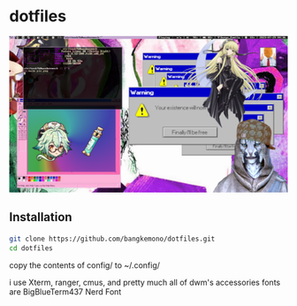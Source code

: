 <!-- 
     readme.md, a simple readme for my github dotfiles repo
                    made by Bangkemono
                                                             -->

# dotfiles 
![pic](https://github.com/bangkemono/dotfiles/blob/master/pic.png)

## Installation

```bash
git clone https://github.com/bangkemono/dotfiles.git
cd dotfiles
```  

copy the contents of config/ to ~/.config/

i use Xterm, ranger, cmus, and pretty much all of dwm's accessories 
fonts are BigBlueTerm437 Nerd Font
